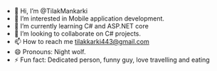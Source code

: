 - 👋 Hi, I’m @TilakMankarki
- 👀 I’m interested in Mobile application development.
- 🌱 I’m currently learning C# and ASP.NET core
- 💞️ I’m looking to collaborate on C# projects.
- 📫 How to reach me tilakkarki443@gmail.com
- 😄 Pronouns: Night wolf.
- ⚡ Fun fact: Dedicated person, funny guy, love travelling and eating

<!---
TilakMankarki/TilakMankarki is a ✨ special ✨ repository because its `README.md` (this file) appears on your GitHub profile.
You can click the Preview link to take a look at your changes.
--->
